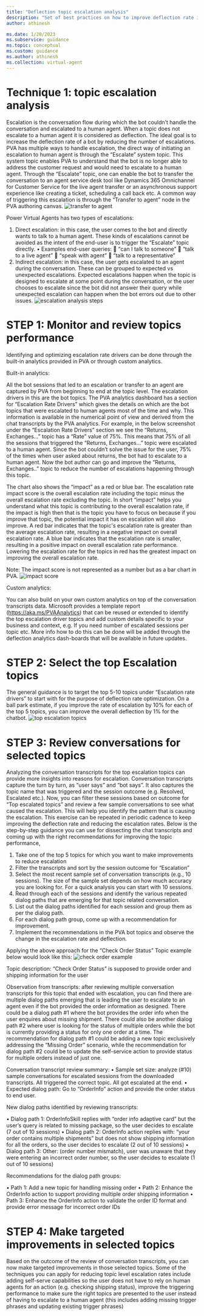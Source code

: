 ```yaml
---
title: "Deflection topic escalation analysis"
description: "Set of best practices on how to improve deflection rate in a PVA chatbot"
author: athinesh

ms.date: 1/20/2023
ms.subservice: guidance
ms.topic: conceptual
ms.custom: guidance
ms.author: athinesh
ms.collection: virtual-agent
---
```

# Technique 1: topic escalation analysis
  
Escalation is the conversation flow during which the bot couldn’t handle the conversation and escalated to a human agent. When a topic does not escalate to a human agent it is considered as deflection. The ideal goal is to increase the deflection rate of a bot by reducing the number of escalations. 
PVA has multiple ways to handle escalation, the direct way of initiating an escalation to human agent is through the “Escalate” system topic. This system topic enables PVA to understand that the bot is no longer able to address the customer request and would need to escalate to a human agent. Through the “Escalate” topic, one can enable the bot to transfer the conversation to an agent service desk tool like Dynamics 365 Omnichannel for Customer Service for the live agent transfer or an asynchronous support experience like creating a ticket, scheduling a call back etc. A common way of triggering this escalation is through the “Transfer to agent” node in the PVA authoring canvas.
![transfer to agent](./media/introduction/df-transfer-agent.png)
    
  

Power Virtual Agents has two types of escalations:
1.	Direct escalation: in this case, the user comes to the bot and directly wants to talk to a human agent. These kinds of escalations cannot be avoided as the intent of the end-user is to trigger the “Escalate” topic directly.
•	Examples end-user queries:
	“can I talk to someone”
	“talk to a live agent”
	“speak with agent”
	“talk to a representative”
2.	Indirect escalation: in this case, the user gets escalated to an agent during the conversation. These can be grouped to expected vs unexpected escalations. Expected escalations happen when the topic is designed to escalate at some point during the conversation, or the user chooses to escalate since the bot did not answer their query while unexpected escalation can happen when the bot errors out due to other issues.
![escalation analysis steps](./media/introduction/df-escalation-analysis-steps.png)

  
  
  
# STEP 1: Monitor and review topics performance
Identifying and optimizing escalation rate drivers can be done through the built-in analytics provided in PVA or through custom analytics.

Built-in analytics:
 
All the bot sessions that led to an escalation or transfer to an agent are captured by PVA from beginning to end at the topic level. The escalation drivers in this are the bot topics. The PVA analytics dashboard has a section for “Escalation Rate Drivers” which gives the details on which are the bot topics that were escalated to human agents most of the time and why. This information is available in the numerical point of view and derived from the chat transcripts by the PVA analytics.
For example, in the below screenshot under the “Escalation Rate Drivers” section we see the “Returns, Exchanges…” topic has a “Rate” value of 75%. This means that 75% of all the sessions that triggered the “Returns, Exchanges…” topic were escalated to a human agent. Since the bot couldn’t solve the issue for the user, 75% of the times when user asked about returns, the bot had to escalate to a human agent. Now the bot author can go and improve the “Returns, Exchanges..” topic to reduce the number of escalations happening through this topic.
 
The chart also shows the “impact” as a red or blue bar. The escalation rate impact score is the overall escalation rate including the topic minus the overall escalation rate excluding the topic. In short “impact” helps you understand what this topic is contributing to the overall escalation rate, if the impact is high then that is the topic you have to focus on because if you improve that topic, the potential impact it has on escalation will also improve.
A red bar indicates that the topic's escalation rate is greater than the average escalation rate, resulting in a negative impact on overall escalation rate. A blue bar indicates that the escalation rate is smaller, resulting in a positive impact on overall escalation rate performance. Lowering the escalation rate for the topics in red has the greatest impact on improving the overall escalation rate.

Note: The impact score is not represented as a number but as a bar chart in PVA.
![impact score](./media/introduction/df-impact-score.png)
  
Custom analytics:
  
You can also build on your own custom analytics on top of the conversation transcripts data. Microsoft provides a template report (https://aka.ms/PVAAnalytics) that can be reused or extended to identify the top escalation driver topics and add custom details specific to your business and context, e.g. If you need number of escalated sessions per topic etc. More info how to do this can be done will be added through the deflection analytics dash-boards that will be available in future updates. 
<Insert Image>
 
 
# STEP 2: Select the top Escalation topics 
The general guidance is to target the top 5-10 topics under “Escalation rate drivers” to start with for the purpose of deflection rate optimization. On a ball park estimate, if you improve the rate of escalation by 10% for each of the top 5 topics, you can improve the overall deflection by 1% for the chatbot.
![top escalation topics](./media/introduction/df-top-escalation-topics.png)
 
# STEP 3: Review conversations for selected topics
Analyzing the conversation transcripts for the top escalation topics can provide more insights into reasons for escalation. Conversation transcripts capture the turn by turn, as “user says” and “bot says”. It also captures the topic name that was triggered and the session outcome (e.g. Resolved, Escalated etc.). 
Now, you can filter these sessions based on outcome for “Top escalated topics” and review a few sample conversations to see what caused the escalation. This will help you identify the pattern that is causing the escalation. This exercise can be repeated in periodic cadence to keep improving the deflection rate and reducing the escalation rates.
Below is the step-by-step guidance you can use for dissecting the chat transcripts and coming up with the right recommendations for improving the topic performance,
1.	Take one of the top 5 topics for which you want to make improvements to reduce escalation
2.	Filter the transcripts and sort by the session outcome for “Escalation”
3.	Select the most recent sample set of conversation transcripts (e.g., 10 sessions). The size of the sample set depends on how much accuracy you are looking for. For a quick analysis you can start with 10 sessions.
4.	Read through each of the sessions and identify the various repeated dialog paths that are emerging for that topic related conversation. 
5.	List out the dialog paths identified for each session and group them as per the dialog path.
6.	For each dialog path group, come up with a recommendation for improvement.
7.	Implement the recommendations in the PVA bot topics and observe the change in the escalation rate and deflection.

Applying the above approach for the “Check Order Status” Topic example below would look like this:
![check order example](./media/introduction/df-check-order.png)

 Topic description: “Check Order Status” is supposed to provide order and shipping information for the user

Observation from transcripts:  after reviewing multiple conversation transcripts for this topic that ended with escalation, you can find there are multiple dialog paths emerging that is leading the user to escalate to an agent even if the bot provided the order information as designed. 
There could be a dialog path #1 where the bot provides the order info when the user enquires about missing shipment. There could also be another dialog path #2 where user is looking for the status of multiple orders while the bot is currently providing a status for only one order at a time. The recommendation for dialog path #1 could be adding a new topic exclusively addressing the “Missing Order” scenario, while the recommendation for dialog path #2 could be to update the self-service action to provide status for multiple orders instead of just one.
 
Conversation transcript review summary: 
   •	Sample set size: analyze (#10) sample conversations for escalated sessions from the downloaded transcripts. All triggered the correct topic. All got escalated at the end.
   •	Expected dialog path: Go to “OrderInfo” action and provide the order status to end user. 

 New dialog paths identified by reviewing transcripts: 
 
   •	Dialog path 1: OrderInfoSkill replies with “order info adaptive card” but the user’s query is related to missing package, so the user decides to escalate (7 out of 10 sessions)
   •	Dialog path 2: OrderInfo action replies with: “your order contains multiple shipments” but does not show shipping information for all the orders, so the user decides to escalate (2 out of 10 sessions)
   •	Dialog path 3: Other: (order number mismatch), user was unaware that they were entering an incorrect order number, so the user decides to escalate  (1 out of 10 sessions)

 Recommendations for the dialog path groups:
 
   •	Path 1: Add a new topic for handling missing order 
   •	Path 2: Enhance the OrderInfo action to support providing multiple order shipping information
   •	Path 3: Enhance the OrderInfo action to validate the order ID format and provide error message for incorrect order IDs

# STEP 4: Make targeted improvements in selected topics
Based on the outcome of the review of conversation transcripts, you can now make targeted improvements in those selected topics. Some of the techniques you can apply for reducing topic level escalation rates include adding self-serve capabilities so the user does not have to rely on human agents for an action (e.g. checking shipping status), improve the triggering performance to make sure the right topics are presented to the user instead of having to escalate to a human agent (this includes adding missing trigger phrases and updating existing trigger phrases)

